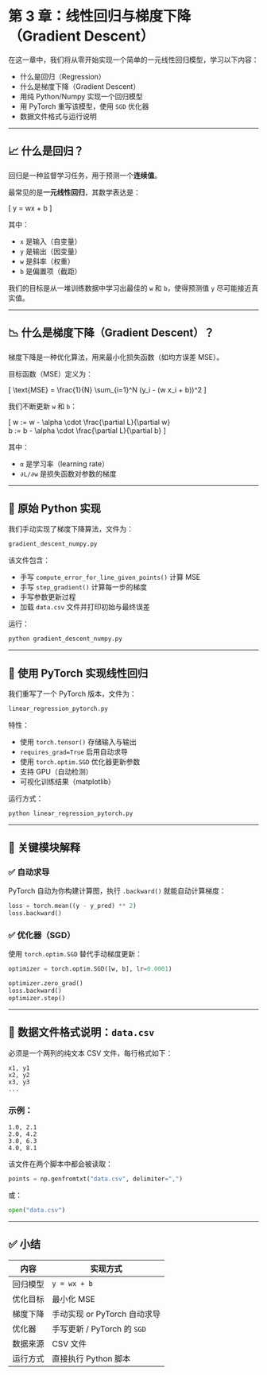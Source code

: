 # 第 3 章：线性回归与梯度下降（Gradient Descent）

在这一章中，我们将从零开始实现一个简单的一元线性回归模型，学习以下内容：

- 什么是回归（Regression）
- 什么是梯度下降（Gradient Descent）
- 用纯 Python/Numpy 实现一个回归模型
- 用 PyTorch 重写该模型，使用 `SGD` 优化器
- 数据文件格式与运行说明

---

## 📈 什么是回归？

回归是一种监督学习任务，用于预测一个**连续值**。

最常见的是**一元线性回归**，其数学表达是：

\[
y = wx + b
\]

其中：

- `x` 是输入（自变量）
- `y` 是输出（因变量）
- `w` 是斜率（权重）
- `b` 是偏置项（截距）

我们的目标是从一堆训练数据中学习出最佳的 `w` 和 `b`，使得预测值 `y` 尽可能接近真实值。

---

## 📉 什么是梯度下降（Gradient Descent）？

梯度下降是一种优化算法，用来最小化损失函数（如均方误差 MSE）。

目标函数（MSE）定义为：

\[
\text{MSE} = \frac{1}{N} \sum\_{i=1}^N (y_i - (w x_i + b))^2
\]

我们不断更新 `w` 和 `b`：

\[
w := w - \alpha \cdot \frac{\partial L}{\partial w}  
b := b - \alpha \cdot \frac{\partial L}{\partial b}
\]

其中：

- `α` 是学习率（learning rate）
- `∂L/∂w` 是损失函数对参数的梯度

---

## 🧮 原始 Python 实现

我们手动实现了梯度下降算法，文件为：

```python
gradient_descent_numpy.py
```

该文件包含：

- 手写 `compute_error_for_line_given_points()` 计算 MSE
- 手写 `step_gradient()` 计算每一步的梯度
- 手写参数更新过程
- 加载 `data.csv` 文件并打印初始与最终误差

运行：

```bash
python gradient_descent_numpy.py
```

---

## 🚀 使用 PyTorch 实现线性回归

我们重写了一个 PyTorch 版本，文件为：

```python
linear_regression_pytorch.py
```

特性：

- 使用 `torch.tensor()` 存储输入与输出
- `requires_grad=True` 启用自动求导
- 使用 `torch.optim.SGD` 优化器更新参数
- 支持 GPU（自动检测）
- 可视化训练结果（matplotlib）

运行方式：

```bash
python linear_regression_pytorch.py
```

---

## 🧰 关键模块解释

### ✅ 自动求导

PyTorch 自动为你构建计算图，执行 `.backward()` 就能自动计算梯度：

```python
loss = torch.mean((y - y_pred) ** 2)
loss.backward()
```

### ✅ 优化器（SGD）

使用 `torch.optim.SGD` 替代手动梯度更新：

```python
optimizer = torch.optim.SGD([w, b], lr=0.0001)

optimizer.zero_grad()
loss.backward()
optimizer.step()
```

---

## 📂 数据文件格式说明：`data.csv`

必须是一个两列的纯文本 CSV 文件，每行格式如下：

```csv
x1, y1
x2, y2
x3, y3
...
```

### 示例：

```csv
1.0, 2.1
2.0, 4.2
3.0, 6.3
4.0, 8.1
```

该文件在两个脚本中都会被读取：

```python
points = np.genfromtxt("data.csv", delimiter=",")
```

或：

```python
open("data.csv")
```

---

## ✅ 小结

| 内容     | 实现方式                     |
| -------- | ---------------------------- |
| 回归模型 | `y = wx + b`                 |
| 优化目标 | 最小化 MSE                   |
| 梯度下降 | 手动实现 or PyTorch 自动求导 |
| 优化器   | 手写更新 / PyTorch 的 `SGD`  |
| 数据来源 | CSV 文件                     |
| 运行方式 | 直接执行 Python 脚本         |
